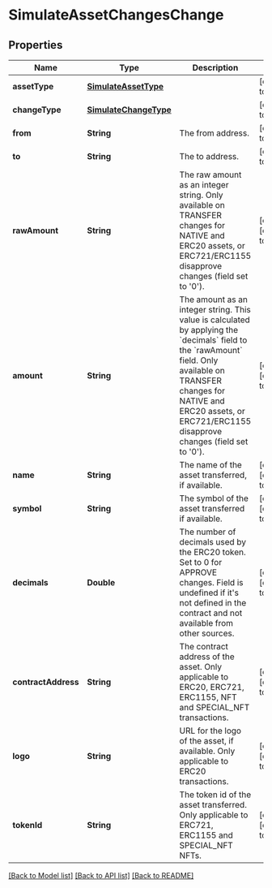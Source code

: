 # SimulateAssetChangesChange
## Properties

| Name | Type | Description | Notes |
|------------ | ------------- | ------------- | -------------|
| **assetType** | [**SimulateAssetType**](SimulateAssetType.md) |  | [default to null] |
| **changeType** | [**SimulateChangeType**](SimulateChangeType.md) |  | [default to null] |
| **from** | **String** | The from address. | [default to null] |
| **to** | **String** | The to address. | [default to null] |
| **rawAmount** | **String** | The raw amount as an integer string. Only available on TRANSFER changes for NATIVE and ERC20 assets, or ERC721/ERC1155 disapprove changes (field set to &#39;0&#39;). | [optional] [default to null] |
| **amount** | **String** | The amount as an integer string. This value is calculated by applying the &#x60;decimals&#x60; field to the &#x60;rawAmount&#x60; field. Only available on TRANSFER changes for NATIVE and ERC20 assets, or ERC721/ERC1155 disapprove changes (field set to &#39;0&#39;). | [optional] [default to null] |
| **name** | **String** | The name of the asset transferred, if available. | [optional] [default to null] |
| **symbol** | **String** | The symbol of the asset transferred if available. | [optional] [default to null] |
| **decimals** | **Double** | The number of decimals used by the ERC20 token. Set to 0 for APPROVE changes. Field is undefined if it&#39;s not defined in the contract and not available from other sources. | [optional] [default to null] |
| **contractAddress** | **String** | The contract address of the asset. Only applicable to ERC20, ERC721, ERC1155, NFT and SPECIAL_NFT transactions. | [optional] [default to null] |
| **logo** | **String** | URL for the logo of the asset, if available. Only applicable to ERC20 transactions. | [optional] [default to null] |
| **tokenId** | **String** | The token id of the asset transferred. Only applicable to ERC721, ERC1155 and SPECIAL_NFT NFTs. | [optional] [default to null] |

[[Back to Model list]](../README.md#documentation-for-models) [[Back to API list]](../README.md#documentation-for-api-endpoints) [[Back to README]](../README.md)

